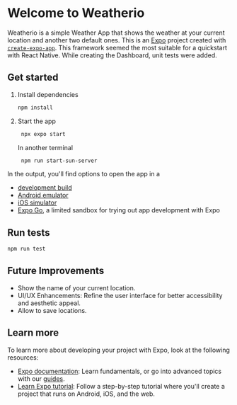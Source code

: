# Welcome to Weatherio

Weatherio is a simple Weather App that shows the weather at your current location and another two default ones. This is an [Expo](https://expo.dev) project created with [`create-expo-app`](https://www.npmjs.com/package/create-expo-app). This framework seemed the most suitable for a quickstart with React Native. While creating the Dashboard, unit tests were added.

## Get started

1. Install dependencies

   ```bash
   npm install
   ```

2. Start the app

   ```bash
    npx expo start
   ```
   In another terminal

   ```bash
    npm run start-sun-server
   ```

In the output, you'll find options to open the app in a

- [development build](https://docs.expo.dev/develop/development-builds/introduction/)
- [Android emulator](https://docs.expo.dev/workflow/android-studio-emulator/)
- [iOS simulator](https://docs.expo.dev/workflow/ios-simulator/)
- [Expo Go](https://expo.dev/go), a limited sandbox for trying out app development with Expo


## Run tests

```bash
npm run test
```

## Future Improvements

- Show the name of your current location.
- UI/UX Enhancements: Refine the user interface for better accessibility and aesthetic appeal.
- Allow to save locations.


## Learn more

To learn more about developing your project with Expo, look at the following resources:

- [Expo documentation](https://docs.expo.dev/): Learn fundamentals, or go into advanced topics with our [guides](https://docs.expo.dev/guides).
- [Learn Expo tutorial](https://docs.expo.dev/tutorial/introduction/): Follow a step-by-step tutorial where you'll create a project that runs on Android, iOS, and the web.
